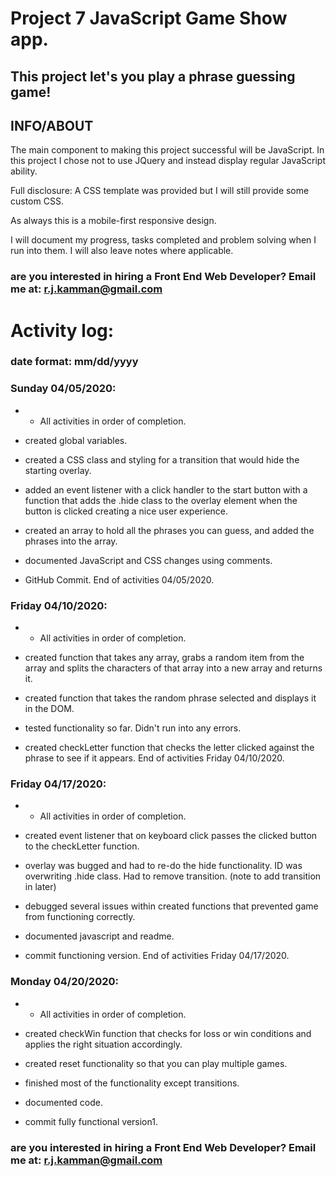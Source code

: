 # Project 7 JavaScript Game Show app. 

## This project let's you play a phrase guessing game!


## INFO/ABOUT

The main component to making this project successful will be JavaScript. In this project I chose not to use JQuery and instead display regular JavaScript ability. 

Full disclosure: A CSS template was provided but I will still provide some custom CSS. 

As always this is a mobile-first responsive design.

I will document my progress, tasks completed and problem solving when I run into them. I will also leave notes where applicable. 


### are you interested in hiring a Front End Web Developer? Email me at: r.j.kamman@gmail.com




# Activity log: 

### date format: mm/dd/yyyy

### Sunday 04/05/2020:

* * All activities in order of completion. 

- created global variables.

- created a CSS class and styling for a transition that would hide the starting overlay.

- added an event listener with a click handler to the start button with a function that adds the .hide class to the overlay element when the button is clicked creating a nice user experience.     

- created an array to hold all the phrases you can guess, and added the phrases into the array. 

- documented JavaScript and CSS changes using comments. 

- GitHub Commit. 
End of activities 04/05/2020.


### Friday 04/10/2020:

* * All activities in order of completion. 

- created function that takes any array, grabs a random item from the array and splits the characters of that array into a new array and returns it. 

- created function that takes the random phrase selected and displays it in the DOM. 

- tested functionality so far. Didn't run into any errors.

- created checkLetter function that checks the letter clicked against the phrase to see if it appears. 
End of activities Friday 04/10/2020.


### Friday 04/17/2020:

* * All activities in order of completion. 

- created event listener that on keyboard click passes the clicked button to the checkLetter function. 

- overlay was bugged and had to re-do the hide functionality. ID was overwriting .hide class. Had to remove transition. (note to add transition in later)

- debugged several issues within created functions that prevented game from functioning correctly. 

- documented javascript and readme. 

- commit functioning version.
End of activities Friday 04/17/2020.

### Monday 04/20/2020:

* * All activities in order of completion. 
- created checkWin function that checks for loss or win conditions and applies the right situation accordingly.

- created reset functionality so that you can play multiple games.

- finished most of the functionality except transitions. 

- documented code. 

- commit fully functional version1. 


### are you interested in hiring a Front End Web Developer? Email me at: r.j.kamman@gmail.com



